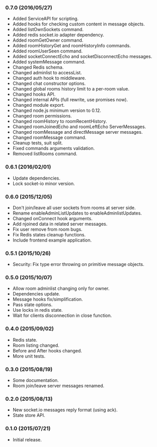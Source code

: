 
### 0.7.0 (2016/05/27)

- Added ServiceAPI for scripting.
- Added hooks for checking custom content in message objects.
- Added listOwnSockets command.
- Added redis socket.io adapter dependency.
- Added roomGetOwner command.
- Added roomHistoryGet and roomHistoryInfo commands.
- Added roomUserSeen command.
- Added socketConnectEcho and socketDisconnectEcho messages.
- Added systemMessage command.
- Changed Redis schema.
- Changed adminlist to accessList.
- Changed auth hook to middleware.
- Changed chat constructor options.
- Changed global rooms history limit to a per-room value.
- Changed hooks API.
- Changed internal APIs (full rewrite, use promises now).
- Changed module export.
- Changed node.js minimum version to 0.12.
- Changed room permissions.
- Changed roomHistory to roomRecentHistory.
- Changed roomJoinedEcho and roomLeftEcho ServerMessages.
- Changed roomMessage and directMessage server messages.
- Changed roomMessage command.
- Cleanup tests, suit split.
- Fixed commands arguments validation.
- Removed listRooms command.

### 0.6.1 (2016/02/01)

- Update dependencies.
- Lock socket-io minor version.

### 0.6.0 (2015/12/05)

- Don't join/leave all user sockets from rooms at server side.
- Rename enableAdminListUpdates to enableAdminlistUpdates.
- Changed onConnect hook arguments.
- Add njoined data in related server messages.
- Fix user remove from room bugs.
- Fix Redis states cleanup functions.
- Include frontend example application.

### 0.5.1 (2015/10/26)

- Security: Fix type error throwing on primitive message objects.

### 0.5.0 (2015/10/07)

- Allow room adminlist changing only for owner.
- Dependencies update.
- Message hooks fix/simplification.
- Pass state options.
- Use locks in redis state.
- Wait for clients disconnection in close function.

### 0.4.0 (2015/09/02)

- Redis state.
- Room listing changed.
- Before and After hooks changed.
- More unit tests.

### 0.3.0 (2015/08/19)

- Some documentation.
- Room join/leave server messages renamed.

### 0.2.0 (2015/08/13)

- New socket.io messages reply format (using ack).
- State store API.

### 0.1.0 (2015/07/21)

- Initial release.

